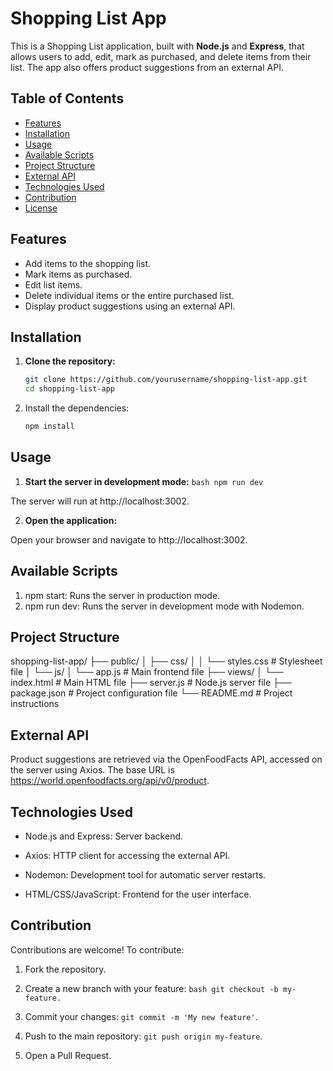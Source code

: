 # Shopping List App

This is a Shopping List application, built with **Node.js** and **Express**, that allows users to add, edit, mark as purchased, and delete items from their list. The app also offers product suggestions from an external API.

## Table of Contents

- [Features](#features)
- [Installation](#installation)
- [Usage](#usage)
- [Available Scripts](#available-scripts)
- [Project Structure](#project-structure)
- [External API](#external-api)
- [Technologies Used](#technologies-used)
- [Contribution](#contribution)
- [License](#license)

## Features

- Add items to the shopping list.
- Mark items as purchased.
- Edit list items.
- Delete individual items or the entire purchased list.
- Display product suggestions using an external API.

## Installation

1. **Clone the repository:**

   ```bash
   git clone https://github.com/yourusername/shopping-list-app.git
   cd shopping-list-app
   
2. Install the dependencies:
    ```bash
   npm install

## Usage
 1. **Start the server in development mode:**
  ``bash
npm run dev``


The server will run at http://localhost:3002.

2. **Open the application:**

Open your browser and navigate to http://localhost:3002.

## Available Scripts

1. npm start: Runs the server in production mode.
2. npm run dev: Runs the server in development mode with Nodemon.

## Project Structure

shopping-list-app/
├── public/
│   ├── css/
│   │   └── styles.css           # Stylesheet file
│   └── js/
│       └── app.js               # Main frontend file
├── views/
│   └── index.html               # Main HTML file
├── server.js                    # Node.js server file
├── package.json                 # Project configuration file
└── README.md                    # Project instructions

## External API

Product suggestions are retrieved via the OpenFoodFacts API, accessed on the server using Axios. The base URL is https://world.openfoodfacts.org/api/v0/product.


## Technologies Used

* Node.js and Express: Server backend.

* Axios: HTTP client for accessing the external API.

* Nodemon: Development tool for automatic server restarts.

* HTML/CSS/JavaScript: Frontend for the user interface.

## Contribution

Contributions are welcome! To contribute:

1. Fork the repository.

2. Create a new branch with your feature: ``bash git checkout -b my-feature.``

3. Commit your changes: ``git commit -m 'My new feature'``.

4. Push to the main repository: ``git push origin my-feature``.

5. Open a Pull Request.

  

 
 
